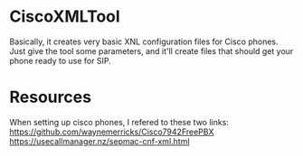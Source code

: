 # CiscoXMLTool
Basically, it creates very basic XNL configuration files for Cisco phones. Just give the tool some parameters, and it'll create files that should get your phone ready to use for SIP.

# Resources
When setting up cisco phones, I refered to these two links:
https://github.com/waynemerricks/Cisco7942FreePBX
https://usecallmanager.nz/sepmac-cnf-xml.html
